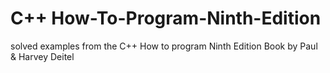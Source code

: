 # C++ How-To-Program-Ninth-Edition
solved examples from the C++ How to program Ninth Edition Book by Paul &amp; Harvey Deitel
